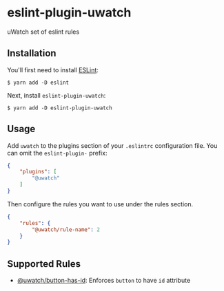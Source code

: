 # eslint-plugin-uwatch

uWatch set of eslint rules

## Installation

You'll first need to install [ESLint](http://eslint.org):

```
$ yarn add -D eslint
```

Next, install `eslint-plugin-uwatch`:

```
$ yarn add -D eslint-plugin-uwatch
```

## Usage

Add `uwatch` to the plugins section of your `.eslintrc` configuration file. You can omit the `eslint-plugin-` prefix:

```json
{
    "plugins": [
        "@uwatch"
    ]
}
```


Then configure the rules you want to use under the rules section.

```json
{
    "rules": {
        "@uwatch/rule-name": 2
    }
}
```

## Supported Rules

* [@uwatch/button-has-id](docs/rules/button-has-id.md): Enforces `button` to have `id` attribute





